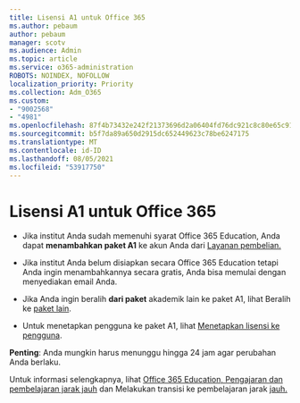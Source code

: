 ```yaml
---
title: Lisensi A1 untuk Office 365
ms.author: pebaum
author: pebaum
manager: scotv
ms.audience: Admin
ms.topic: article
ms.service: o365-administration
ROBOTS: NOINDEX, NOFOLLOW
localization_priority: Priority
ms.collection: Adm_O365
ms.custom:
- "9002568"
- "4981"
ms.openlocfilehash: 87f4b73432e242f21373696d2a06404fd76dc921c8c80e65c91e230cf0212ccc
ms.sourcegitcommit: b5f7da89a650d2915dc652449623c78be6247175
ms.translationtype: MT
ms.contentlocale: id-ID
ms.lasthandoff: 08/05/2021
ms.locfileid: "53917750"
---
```

# <a name="a1-license-for-office-365"></a>Lisensi A1 untuk Office 365

- Jika institut Anda sudah memenuhi syarat Office 365 Education, Anda dapat **menambahkan paket A1** ke akun Anda dari [Layanan pembelian.](https://docs.microsoft.com/microsoft-365/commerce/buy-another-subscription#buy-another-subscription)

- Jika institut Anda belum disiapkan secara Office 365 Education tetapi Anda ingin menambahkannya secara gratis, Anda [](https://www.microsoft.com/education/products/office) bisa memulai dengan menyediakan email Anda.

- Jika Anda ingin beralih **dari paket** akademik lain ke paket A1, lihat Beralih ke [paket lain](https://docs.microsoft.com/microsoft-365/commerce/subscriptions/switch-plans-manually).

- Untuk menetapkan pengguna ke paket A1, lihat [Menetapkan lisensi ke pengguna](https://docs.microsoft.com/microsoft-365/admin/manage/assign-licenses-to-users).

**Penting**: Anda mungkin harus menunggu hingga 24 jam agar perubahan Anda berlaku.

Untuk informasi selengkapnya, lihat [Office 365 Education, Pengajaran dan pembelajaran jarak jauh](https://support.office.com/article/remote-teaching-and-learning-in-office-365-education-f651ccae-7b65-478b-8366-51bb884025c4) dan Melakukan transisi ke pembelajaran jarak [jauh.](https://www.microsoft.com/education/remote-learning)
